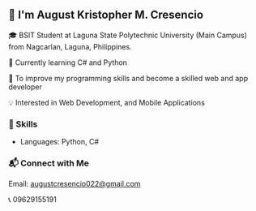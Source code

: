 ## 👋 I'm August Kristopher M. Cresencio

🎓 BSIT Student at Laguna State Polytechnic University (Main Campus) from Nagcarlan, Laguna, Philippines.

🌱 Currently learning C# and Python

🎯 To improve my programming skills and become a skilled web and app developer

💡 Interested in Web Development, and Mobile Applications

### 🚀 Skills

- Languages: Python, C#

### 📬 Connect with Me

Email: augustcresencio022@gmail.com

📞 09629155191
